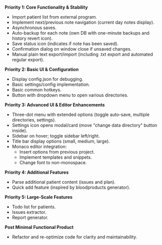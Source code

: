 **Priority 1: Core Functionality & Stability**
- Import patient list from external program.
- Implement next/previous note navigation (current day notes display).
- Asynchronous saves.
- Auto-backup for each note (own DB with one-minute backups and history revert icon).
- Save status icon (indicates if note has been saved).
- Confirmation dialog on window close if unsaved changes.
- Manual plain text export/import (including .txt export and automated regular export).

**Priority 2: Basic UI & Configuration**
- Display config.json for debugging.
- Basic settings/config implementation.
- Basic common hotkeys.
- Button with dropdown menu to open various directories.

**Priority 3: Advanced UI & Editor Enhancements**
- Three-dot menu with extended options (toggle auto-save, multiple directories, settings).
- Settings icon opens modal/card (move "change data directory" button inside).
- Sidebar on hover; toggle sidebar left/right.
- Title bar display options (small, medium, large).
- Monaco editor integration:
  - Insert options from previous project.
  - Implement templates and snippets.
  - Change font to non-monospace.

**Priority 4: Additional Features**
- Parse additional patient content (issues and plan).
- Quick add feature (inspired by bloodproducts generator).

**Priority 5: Large-Scale Features**
- Todo list for patients.
- Issues extractor.
- Report generator.

**Post Minimal Functional Product**
- Refactor and re-optimize code for clarity and maintainability.